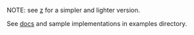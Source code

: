 NOTE: see [z](https://github.com/jreisinger/z) for a simpler and lighter version.

See [docs](https://pkg.go.dev/github.com/jreisinger/work) and sample
implementations in examples directory.
